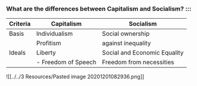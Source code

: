### What are the differences between Capitalism and Socialism? ::: 
| Criteria | Capitalism          | Socialism                    |
| -------- | ------------------- | ---------------------------- |
| Basis    | Individualism       | Social ownership             |
|          | Profitism           | against inequality           |
| Ideals   | Liberty             | Social and Economic Equality |
|          | - Freedom of Speech | Freedom from necessities     |

![[../../3 Resources/Pasted image 20201201082936.png]]